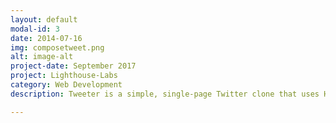 ```yaml
---
layout: default
modal-id: 3
date: 2014-07-16
img: composetweet.png
alt: image-alt
project-date: September 2017
project: Lighthouse-Labs
category: Web Development
description: Tweeter is a simple, single-page Twitter clone that uses HTML, CSS, JS, jQuery and AJAX  for the front-end , and Node, Express and MongoDB for back-end.<a href="https://github.com/avleen30/tweetr"><br>GitHub Link</a>.

---
```

